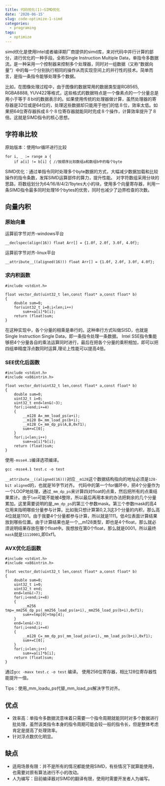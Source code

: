 ```yaml
---
title: 代码优化(1)—SIMD优化
date: '2020-06-15'
slug: code-optimize-1-simd
categories:
  - programing
tags:
  - optimize
---
```

simd优化是使用Intel或者编译期厂商提供的simd库，来对代码中并行计算的部分，进行优化的一种手段。全称Single Instruction Multiple Data，单指令多数据流。是一种采用一个控制器来控制多个处理器，同时对一组数据（又称“数据向量”）中的每一个分别执行相同的操作从而实现空间上的并行性的技术。简单而言，是指一条指令能够处理多个数据。

比如，在图像处理过程中，由于图像的数据常用的数据类型是RGB565, RGBA8888, YUV422等格式，这些格式的数据特点是一个像素点的一个分量总是用小于等于８bit的数据表示的。如果使用传统的处理器做计算，虽然处理器的寄存器是32位或是64位的，处理这些数据却只能用于他们的低８位，效率太低。如果把64位寄存器拆成８个８位寄存器就能同时完成８个操作，计算效率提升了８倍。这就是SIMD指令的核心思想。


## 字符串比较
原始版本：使用for循环进行比较

```
for i, _ := range a {
    if a[i] != b[i] { //按顺序比较数组a和数组b中的每个byte
```
SIMD优化：通过单指令同时处理多个byte数据的方式，大幅减少数据加载和比较操作的指令条数，发挥SIMD运算部件的算力，提升性能。
对字符数组采用分块的思路，将数组划分为64/16/8/4/2/1bytes大小的块，使用多个向量寄存器，利用一条SIMD指令最多同时处理16个bytes的优势，同时也减少了边界检查的次数。



## 向量内积


### 原始向量

运算前字节对齐-windows平台
```
__declspec(align(16)) float Arr[] = {1.0f, 2.0f, 3.0f, 4.0f};
```
运算前字节对齐-linux平台

```
__attribute__((aligned(16))) float Arr[] = {1.0f, 2.0f, 3.0f, 4.0f};
```

### 求内积函数
```
#include <stdint.h>

float vector_dot(uint32_t len,const float* a,const float* b)
{
    double sum=0;
    for(uint32_t i=0;i<len;i++)
        sum+=a[i]*b[i];
    return (float)sum;
}
```

在这种实现中，各个分量的相乘是串行的。这种串行方式叫做SISD，也就是Single Instruction Single Data，即一条指令处理一条数据。
Intel SSE指令集能够把4个分量各自的乘法运算同时进行，最后在把各个分量的乘积相加，即可以把四组单精度浮点数同时运算,理论上性能可以提高4倍。

### SEE优化后函数
```
#include <stdint.h>
#include <x86intrin.h>

float vector_dot(uint32_t len,const float* a,const float* b)
{
    double sum=0;
    uint32_t i=0;
    uint32_t end=len&(~3);
    for(;i<end;i+=4)
    {
        __m128 A=_mm_load_ps(a+i);
        __m128 B=_mm_load_ps(b+i);
        __m128 C=_mm_dp_ps(A,B,0xf1);
        sum+=C[0];
    }
    for(;i<len;i++)
        sum+=a[i]*b[i];
    return (float)sum;
}
```

使用`-msse4.1`编译选项编译。
```
gcc -msse4.1 test.c -o test
```


`__attribute__((aligned(16)))`对应`__m128`这个数据结构指向的地址必须是`128-bit aligne`d的，也就是16字节对齐。
代码中的第一个for循环中，把4个分量作为一个LOOP地处理，通过`_mm_dp_ps`来计算四对float的点乘，然后把所有的点乘结果累计。由于`len`可能不能被4整除，所以最后再用本来的办法把剩余的几个分量累加。这里需要说明的是_`mm_dp_ps`的第三个参数mask。第三个参数mask的高4位用来指明哪些分量参与计算。比如我只想计算第0,2,3这3个分量的内积，那么高4位就是1101。由于我要4个分量都参与计算，所以就是1111。低4位表面计算结果放到哪些位置。由于计算结果也是一个__m128类型，即也是4个float，那么就必须说明结果存放在哪个float中。我想放在第0个float，那么就是0001，所以最终`mask`就是`11110001`,即0xf1。


### AVX优化后函数
```
#include <stdint.h>
#include <x86intrin.h>

float vector_dot(uint32_t len,const float* a,const float* b)
{
    double sum=0;
    uint32_t i=0;
    uint32_t end;
    end=len&(~7);
    for(;i<end;i+=8)
    {
        __m256 tmp=_mm256_dp_ps(_mm256_load_ps(a+i),_mm256_load_ps(b+i),0xf1);
        sum+=tmp[0]+tmp[4];
    }
    end=len&(~3);
    for(;i<end;i+=4)
    {
        __m128 C=_mm_dp_ps(_mm_load_ps(a+i),_mm_load_ps(b+i),0xf1);
        sum+=C[0];
    }
    for(;i<len;i++)
        sum+=a[i]*b[i];
    return (float)sum;
}
```
通过`gcc -mavx test.c -o test` 编译。
使用256位寄存器，相比128位寄存器性能提升一倍。

Tips：使用_mm_loadu_ps代替_mm_load_ps解决字节对齐。

## 优点
- 效率高：单指令多数据流意味着只需要一个指令周期就能同时对多个数据进行批处理，虽然该类指令本身的指令周期可能会较一般的指令长，但是整体考虑肯定是提高了处理效率。
- 针对浮点数优化明显。

## 缺点

- 适用场景有限：并不是所有的情况都能使用SIMD，有些情况下就算能使用，也需要对原有算法进行不小的改动。
- 人为编写：目前编译器对SIMD的翻译有限，使用时需要开发者人为编写。
